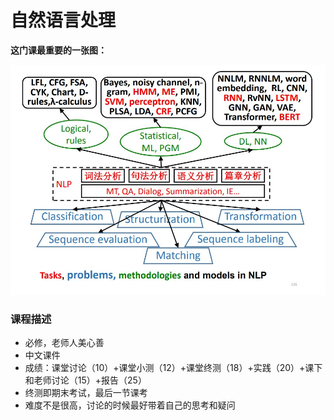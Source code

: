 # 自然语言处理

**这门课最重要的一张图：**

![这门课最重要的一张图](%E8%BF%99%E9%97%A8%E8%AF%BE%E6%9C%80%E9%87%8D%E8%A6%81%E7%9A%84%E4%B8%80%E5%BC%A0%E5%9B%BE.jpg)



### 课程描述

- 必修，老师人美心善
- 中文课件
- 成绩：课堂讨论（10）+课堂小测（12）+课堂终测（18）+实践（20）+课下和老师讨论（15）+报告（25）
- 终测即期末考试，最后一节课考
- 难度不是很高，讨论的时候最好带着自己的思考和疑问



